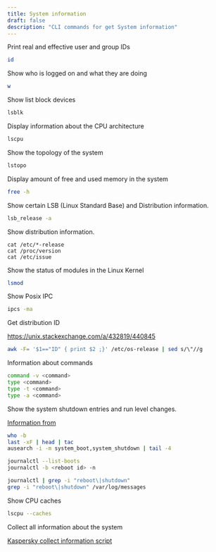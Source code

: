 ```yaml
---
title: System information
draft: false
description: "CLI commands for get System information"
---
```


Print real and effective user and group IDs

```bash
id
```

Show who is logged on and what they are doing

```bash
w
```

Show list block devices

```bash
lsblk
```

Display information about the CPU architecture

```bash
lscpu
```

Show the topology of the system

```bash
lstopo
```

Display amount of free and used memory in the system

```bash
free -h
```

Show certain LSB (Linux Standard Base) and Distribution information.

```bash
lsb_release -a
```

Show distribution information.

```basg
cat /etc/*-release
cat /proc/version
cat /etc/issue
```

Show the status of modules in the Linux Kernel

```bash
lsmod
```

Show Posix IPC

```bash
ipcs -ma
```

Get distribution ID

<https://unix.stackexchange.com/a/432819/440845>

```bash
awk -F= '$1=="ID" { print $2 ;}' /etc/os-release | sed s/\"//g
```

Information about commands

```bash
command -v <command>
type <command>
type -t <command>
type -a <command>
```

Show the system shutdown entries and run level changes.

[Information from](https://geekflare.com/check-linux-reboot-reason/)

```bash
who -b
last -xF | head | tac
ausearch -i -m system_boot,system_shutdown | tail -4
```

```bash
journalctl --list-boots
journalctl -b <reboot id> -n
```

```bash
journalctl | grep -i "reboot\|shutdown"
grep -i "reboot\|shutdown" /var/log/messages
```

Show CPU caches

```bash
lscpu --caches
```

Collect all information about the system

[Kaspersky collect information script](https://box.kaspersky.com/f/00a1a6d8beb24554a72d/?dl=1)
